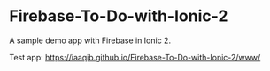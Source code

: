# Firebase-To-Do-with-Ionic-2
A sample demo app with Firebase in Ionic 2. 

Test app: https://iaaqib.github.io/Firebase-To-Do-with-Ionic-2/www/

